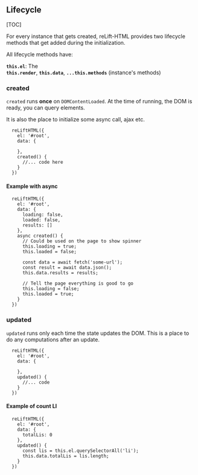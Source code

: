 
## Lifecycle

[TOC]

For every instance that gets created, reLift-HTML provides two lifecycle methods that get added during the initialization.

All lifecycle methods have:

**`this.el`**: The  
**`this.render`**, 
**`this.data`**, 
**`...this.methods`** (instance's methods)

### created

`created` runs **once** on `DOMContentLoaded`. At the time of running, the DOM is ready, you can query elements. 

It is also the place to initialize some async call, ajax etc.

```
  reLiftHTML({
    el: '#root',
    data: {

    },
    created() {
      //... code here
    }
  })
```

#### Example with async

```
  reLiftHTML({
    el: '#root',
    data: {
      loading: false,
      loaded: false,
      results: []
    },
    async created() {
      // Could be used on the page to show spinner
      this.loading = true;
      this.loaded = false;

      const data = await fetch('some-url');
      const result = await data.json();
      this.data.results = results;

      // Tell the page everything is good to go
      this.loading = false;
      this.loaded = true;      
    }
  })
```



### updated

`updated` runs only each time the state updates the DOM. This is a place to do any computations after an update.

```
  reLiftHTML({
    el: '#root',
    data: {

    },
    updated() {
      //... code 
    }
  })
```

#### Example of count LI

```
  reLiftHTML({
    el: '#root',
    data: {
      totalLis: 0
    },
    updated() {
      const lis = this.el.querySelectorAll('li');
      this.data.totalLis = lis.length;
    }
  })
```